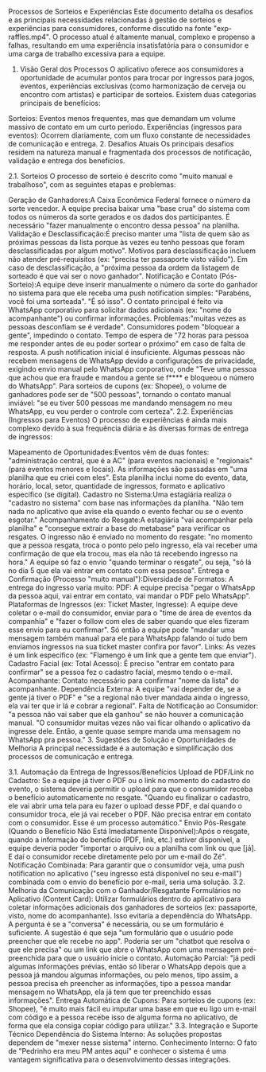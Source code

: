 Processos de Sorteios e Experiências
Este documento detalha os desafios e as principais necessidades relacionadas à gestão de sorteios e experiências para consumidores, conforme discutido na fonte "exp-raffles.mp4". O processo atual é altamente manual, complexo e propenso a falhas, resultando em uma experiência insatisfatória para o consumidor e uma carga de trabalho excessiva para a equipe.

1. Visão Geral dos Processos
O aplicativo oferece aos consumidores a oportunidade de acumular pontos para trocar por ingressos para jogos, eventos, experiências exclusivas (como harmonização de cerveja ou encontro com artistas) e participar de sorteios. Existem duas categorias principais de benefícios:

Sorteios: Eventos menos frequentes, mas que demandam um volume massivo de contato em um curto período.
Experiências (ingressos para eventos): Ocorrem diariamente, com um fluxo constante de necessidades de comunicação e entrega.
2. Desafios Atuais
Os principais desafios residem na natureza manual e fragmentada dos processos de notificação, validação e entrega dos benefícios.

2.1. Sorteios
O processo de sorteio é descrito como "muito manual e trabalhoso", com as seguintes etapas e problemas:

Geração de Ganhadores:A Caixa Econômica Federal fornece o número da sorte vencedor.
A equipe precisa baixar uma "base crua" do sistema com todos os números da sorte gerados e os dados dos participantes.
É necessário "fazer manualmente o encontro dessa pessoa" na planilha.
Validação e Desclassificação:É preciso manter uma "lista de quem são as próximas pessoas da lista porque às vezes eu tenho pessoas que foram desclassificadas por algum motivo".
Motivos para desclassificação incluem não atender pré-requisitos (ex: "precisa ter passaporte visto válido").
Em caso de desclassificação, a "próxima pessoa da ordem da listagem de sorteado é que vai ser o novo ganhador".
Notificação e Contato (Pós-Sorteio):A equipe deve inserir manualmente o número da sorte do ganhador no sistema para que ele receba uma push notification simples: "Parabéns, você foi uma sorteada". "É só isso".
O contato principal é feito via WhatsApp corporativo para solicitar dados adicionais (ex: "nome do acompanhante") ou confirmar informações.
Problemas:"muitas vezes as pessoas desconfiam se é verdade".
Consumidores podem "bloquear a gente", impedindo o contato.
Tempo de espera de "72 horas para pessoa me responder antes de eu poder sortear o próximo" em caso de falta de resposta.
A push notification inicial é insuficiente.
Algumas pessoas não recebem mensagens de WhatsApp devido a configurações de privacidade, exigindo envio manual pelo WhatsApp corporativo, onde "Teve uma pessoa que achou que era fraude e mandou a gente se f**** e bloqueou o número do WhatsApp".
Para sorteios de cupons (ex: Shopee), o volume de ganhadores pode ser de "500 pessoas", tornando o contato manual inviável: "se eu tiver 500 pessoas me mandando mensagem no meu WhatsApp, eu vou perder o controle com certeza".
2.2. Experiências (Ingressos para Eventos)
O processo de experiências é ainda mais complexo devido à sua frequência diária e às diversas formas de entrega de ingressos:

Mapeamento de Oportunidades:Eventos vêm de duas fontes: "administração central, que é a AC" (para eventos nacionais) e "regionais" (para eventos menores e locais).
As informações são passadas em "uma planilha que eu criei com eles". Esta planilha inclui nome do evento, data, horário, local, setor, quantidade de ingressos, formato e aplicativo específico (se digital).
Cadastro no Sistema:Uma estagiária realiza o "cadastro no sistema" com base nas informações da planilha.
"Não tem nada no aplicativo que avise ela quando o evento fechar ou se o evento esgotar."
Acompanhamento do Resgate:A estagiária "vai acompanhar pela planilha" e "consegue extrair a base do metabase" para verificar os resgates.
O ingresso não é enviado no momento do resgate: "no momento que a pessoa resgata, troca o ponto pelo pelo ingresso, ela vai receber uma confirmação de que ela trocou, mas ela não tá recebendo ingresso na hora."
A equipe só faz o envio "quando terminar o resgate", ou seja, "só lá no dia 5 que ela vai entrar em contato com essa pessoa".
Entrega e Confirmação (Processo "muito manual"):Diversidade de Formatos: A entrega do ingresso varia muito:
PDF: A equipe precisa "pegar o WhatsApp da pessoa aqui, vai entrar em contato, vai mandar o PDF pelo WhatsApp".
Plataformas de Ingressos (ex: Ticket Master, Ingresse): A equipe deve coletar o e-mail do consumidor, enviar para o "time de área de eventos da companhia" e "fazer o follow com eles de saber quando que eles fizeram esse envio para eu confirmar". Só então a equipe pode "mandar uma mensagem também manual para ele para WhatsApp falando oi tudo bem enviamos ingressos na sua ticket master confira por favor".
Links: Às vezes é um link específico (ex: "Flamengo é um link que a gente tem que enviar").
Cadastro Facial (ex: Total Acesso): É preciso "entrar em contato para confirmar" se a pessoa fez o cadastro facial, mesmo tendo o e-mail.
Acompanhante: Contato necessário para confirmar "nome da lista" do acompanhante.
Dependência Externa: A equipe "vai depender de, se a gente já tiver o PDF" e "se a regional não tiver mandada ainda o ingresso, ela vai ter que ir lá e cobrar a regional".
Falta de Notificação ao Consumidor: "a pessoa não vai saber que ela ganhou" se não houver a comunicação manual.
"O consumidor muitas vezes não vai ficar olhando o aplicativo da ingresse dele. Então, a gente quase sempre manda uma mensagem no WhatsApp pra pessoa."
3. Sugestões de Solução e Oportunidades de Melhoria
A principal necessidade é a automação e simplificação dos processos de comunicação e entrega.

3.1. Automação da Entrega de Ingressos/Benefícios
Upload de PDF/Link no Cadastro: Se a equipe já tiver o PDF ou o link no momento do cadastro do evento, o sistema deveria permitir o upload para que o consumidor receba o benefício automaticamente no resgate. "Quando eu finalizar o cadastro, ele vai abrir uma tela para eu fazer o upload desse PDF, e daí quando o consumidor troca, ele já vai receber o PDF. Não precisa entrar em contato com o consumidor. Esse é um processo automático."
Envio Pós-Resgate (Quando o Benefício Não Está Imediatamente Disponível):Após o resgate, quando a informação do benefício (PDF, link, etc.) estiver disponível, a equipe deveria poder "importar o arquivo ou a planilha com link ou que [já]. E daí o consumidor recebe diretamente pelo por um e-mail do Zé".
Notificação Combinada: Para garantir que o consumidor veja, uma push notification no aplicativo ("seu ingresso está disponível no seu e-mail") combinada com o envio do benefício por e-mail, seria uma solução.
3.2. Melhoria da Comunicação com o Ganhador/Resgatante
Formulários no Aplicativo (Content Card): Utilizar formulários dentro do aplicativo para coletar informações adicionais dos ganhadores de sorteios (ex: passaporte, visto, nome do acompanhante). Isso evitaria a dependência do WhatsApp. A pergunta é se a "conversa" é necessária, ou se um formulário é suficiente.
A sugestão é que seja "um formulário que o usuário pode preencher que ele recebe no app".
Poderia ser um "chatbot que resolva o que ele precisa" ou um link que abre o WhatsApp com uma mensagem pré-preenchida para que o usuário inicie o contato.
Automação Parcial: "já pedi algumas informações prévias, então só liberar o WhatsApp depois que a pessoa já mandou algumas informações, ou pelo menos, tipo assim, a pessoa precisa eh preencher as informações, tipo a pessoa mandar mensagem no WhatsApp, ela já tem que ter preenchido essas informações".
Entrega Automática de Cupons: Para sorteios de cupons (ex: Shopee), "é muito mais fácil eu imputar uma base em que eu ligo um e-mail com código e a pessoa recebe isso de alguma forma no aplicativo, de forma que ela consiga copiar código para utilizar."
3.3. Integração e Suporte Técnico
Dependência do Sistema Interno: As soluções propostas dependem de "mexer nesse sistema" interno.
Conhecimento Interno: O fato de "Pedrinho era meu PM antes aqui" e conhecer o sistema é uma vantagem significativa para o desenvolvimento dessas integrações.